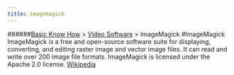 ```yaml
---
title: imagemagick
---
```

######[Basic Know How](../wiki/basic-know-how.html) > [Video Software](../wiki/video-software.html) > ImageMagick
#ImageMagick
ImageMagick is a free and open-source software suite for displaying, converting, and editing raster image and vector image files. It can read and write over 200 image file formats. ImageMagick is licensed under the Apache 2.0 license. <a href="https://de.wikipedia.org/wiki/ImageMagick" target="_blank">Wikipedia</a>